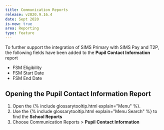 ```yaml
---
title: Communication Reports
release: v2020.9.16.4
date: Sept 2020
is-new: true
area: Reporting
type: feature
---
```


To further support the integration of SIMS Primary with SIMS Pay and T2P, the following fields have been added to the **Pupil Contact Information** report

* FSM Eligibility
* FSM Start Date
* FSM End Date

## Opening the Pupil Contact Information Report

1. Open the {% include glossarytooltip.html explain="Menu" %}.
2. Use the {% include glossarytooltip.html explain="Menu Search" %} to find the **School Reports**
3. Choose Communication Reports > **Pupil Contact Information**
